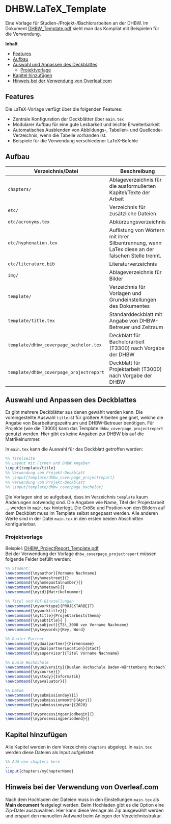 # DHBW.LaTeX_Template
Eine Vorlage für Studien-/Projekt-/Bachlorarbeiten an der DHBW. Im Dokument [DHBW_Template.pdf](DHBW_Template.pdf) sieht man das Kompilat mit Beispielen für die Verwendung.

**Inhalt**  
- [Features](#features)
- [Aufbau](#aufbau)
- [Auswahl und Anpassen des Deckblattes](#auswahl-und-anpassen-des-deckblattes)
  - [Projektvorlage](#projektvorlage)
- [Kapitel hinzufügen](#kapitel-hinzufügen)
- [Hinweis bei der Verwendung von Overleaf.com](#hinweis-bei-der-verwendung-von-overleafcom)

## Features
Die LaTeX-Vorlage verfügt über die folgenden Features:
- Zentrale Konfiguration der Deckblätter über `main.tex`
- Modularer Aufbau für eine gute Lesbarkeit und leichte Erweiterbarkeit
- Automatisches Ausblenden von Abbildungs-, Tabellen- und Quellcode-Verzeichnis, wenn die Tabelle vorhanden ist.
- Beispiele für die Verwendung verschiedener LaTeX-Befehle

## Aufbau
| Verzeichnis/Datei | Beschreibung |
| --- | --- |
| `chapters/` | Ablageverzeichnis für die ausformulierten Kapitel/Texte der Arbeit |
| `etc/` | Verzeichnis für zusätzliche Dateien |
| `etc/acronyms.tex` | Abkürzungsverzeichnis |
| `etc/hyphenation.tex` | Auflistung von Wörtern mit ihrer Silbentrennung, wenn LaTex diese an der falschen Stelle trennt. |
| `etc/literature.bib` | Literaturverzeichnis |
| `img/` | Ablageverzeichnis für Bilder |
| `template/` | Verzeichnis für Vorlagen und Grundeinstellungen des Dokumentes |
| `template/title.tex` | Standarddeckblatt mit Angabe von DHBW-Betreuer und Zeitraum |
| `template/dhbw_coverpage_bachelor.tex` | Deckblatt für Bachelorarbeit (T3300) nach Vorgabe der DHBW |
| `template/dhbw_coverpage_projectreport` | Deckblatt für Projektarbeit (T3000) nach Vorgabe der DHBW |

## Auswahl und Anpassen des Deckblattes
Es gibt mehrere Deckblätter aus denen gewählt werden kann. Die voreingestellte Auswahl `title` ist für größere Arbeiten geeignet, welche die Angabe von Bearbeitungszeitraum und DHBW-Betreuer benötigen. Für Projekte (wie die T3000) kann das Template `dhbw_coverpage_projectreport` genutzt werden. Hier gibt es keine Angaben zur DHBW bis auf die Matrikelnummer.

In `main.tex` kann die Auswahl für das Deckblatt getroffen werden:
```LaTex
%% Titelseite
%% Layout mit Firmen und DHBW Angaben
\input{template/title}
%% Verwendung von Projekt-Deckblatt
%% \input{template/dhbw_coverpage_projectreport}
%% Verwendung von Projekt-Deckblatt
%% \input{template/dhbw_coverpage_bachelor}
```

Die Vorlagen sind so aufgebaut, dass im Verzeichnis `template` kaum Änderungen notwendig sind. Die Angaben wie Name, Titel der Projektarbeit ... werden in `main.tex` hinterlegt. Die Größe und Position von den Bildern auf dem Deckblatt muss im Template selbst angepasst werden.
Alle anderen Werte sind in der Datei `main.tex` in den ersten beiden Abschnitten konfigurierbar.

### Projektvorlage
Beispiel: [DHBW_ProjectReport_Template.pdf](DHBW_ProjectReport_Template.pdf)  
Bei der Verwendung der Vorlage `dhbw_coverpage_projectreport` müssen folgende Felder befüllt werden:
```LaTex
%% Student:
\newcommand{\myauthor}{Vorname Nachname}
\newcommand{\myhomestreet}{}
\newcommand{\myhomepostalnumber}{}
\newcommand{\myhometown}{}
\newcommand{\myid}{Matrikelnummer}

%% Titel und PDF-Einstellungen
\newcommand{\myworktype}{PROJEKTARBEIT}
\newcommand{\myworktitle}{}
\newcommand{\mytitle}{Projektarbeitsthema}
\newcommand{\mysubtitle}{ }
\newcommand{\mysubject}{T3\_3000 von Vorname Nachname}
\newcommand{\mykeywords}{Key, Word}

%% Dualer Partner
\newcommand{\mydualpartner}{Firmenname}
\newcommand{\mydualpartnerLocation}{Stadt}
\newcommand{\mysupervisor}{Titel Vorname Nachname}

%% Duale Hochschule
\newcommand{\myuniversity}{Dualen Hochschule Baden-Württemberg Mosbach}
\newcommand{\mycourse}{}
\newcommand{\mystudy}{Informatik}
\newcommand{\myevaluator}{}

%% Datum
\newcommand{\mysubmissionday}{1}
\newcommand{\mysubmissionmonth}{April}
\newcommand{\mysubmissionyear}{2020}

\newcommand{\myprocessingperiodbegin}{}
\newcommand{\myprocessingperiodend}{}
```

## Kapitel hinzufügen
Alle Kapitel werden in dem Verzeichnis `chapters` abgelegt. In `main.tex` werden diese Dateien als Input aufgelistet:  
```LaTeX
%% Add new chapters here
...
\input{chapters/myChapterName}
```

## Hinweis bei der Verwendung von Overleaf.com
Nach dem Hochladen der Dateien muss in den Einstellungen `main.tex` als **Main document** festgelegt werden.
Beim Hochladen gibt es die Option eine Zip-Datei auszuwählen.
Hier kann diese Verlage als Zip ausgewählt werden und erspart den manuellen Aufwand beim Anlegen der Verzeichnisstrukur.
